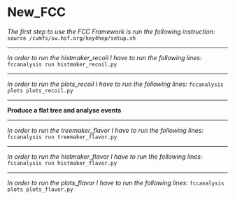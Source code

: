 # New_FCC
_The first step to use the FCC Framework is run the following instruction:_
 `source /cvmfs/sw.hsf.org/key4hep/setup.sh`
 ___
_In order to run the histmaker_recoil I have to run the following lines:_
`fccanalysis run histmaker_recoil.py`
___
_In order to run the plots_recoil I have to run the following lines:_
`fccanalysis plots plots_recoil.py`
___
**Produce a flat tree and analyse events**
___
_In order to run the treemaker_flavor I have to run the following lines:_
`fccanalysis run treemaker_flavor.py`
___
_In order to run the histmaker_flavor I have to run the following lines:_
`fccanalysis run histmaker_flavor.py`
___
_In order to run the plots_flavor I have to run the following lines:_
`fccanalysis plots plots_flavor.py`
